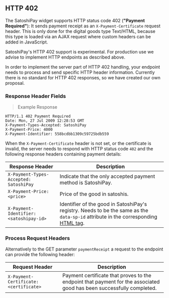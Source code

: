 <!--                                                                                       -->
<!-- ATTENTION:                                                                            -->
<!--                                                                                       -->
<!-- This is experimental feature, which is not included in our official API documentation -->
<!--                                                                                       -->

## HTTP 402

The SatoshiPay widget supports HTTP status code 402 (**"Payment Required"**): It sends payment receipt as an `X-Payment-Certificate` request header. This is only done for the digital goods type Text/HTML, because this type is loaded via an AJAX request where custom headers can be added in JavaScript.

<aside class="notice">
  SatoshiPay's HTTP 402 support is experimental. For production use we advise to implement HTTP endpoints as described above.
</aside>

In order to implement the server part of HTTP 402 handling, your endpoint needs to process and send specific HTTP header information. Currently there is no standard for HTTP 402 responses, so we have created our own proposal.

### Response Header Fields

> Example Response

```
HTTP/1.1 402 Payment Required
Date: Mon, 27 Jul 2009 12:28:53 GMT
X-Payment-Types-Accepted: SatoshiPay
X-Payment-Price: 4000
X-Payment-Identifier: 558bcdbb1309c59725bdb559
```

When the `X-Payment-Certificate` header is not set, or the certificate is invalid, the server needs to respond with HTTP status code `402` and the following response headers containing payment details:

Response Header       | Description
--------------------- | -----------
<span style="white-space: nowrap;">`X-Payment-Types-Accepted: SatoshiPay`</span> | Indicate that the only accepted payment method is SatoshiPay.
`X-Payment-Price: <price>` | Price of the good in satoshis.
<span style="white-space: nowrap;">`X-Payment-Identifier: <satoshipay-id>`</span> | Identifier of the good in SatoshiPay's registry. Needs to be the same as the `data-sp-id` attribute in the corresponding [HTML tag](#html-tags).

### Process Request Headers

Alternatively to the GET parameter `paymentReceipt` a request to the endpoint can provide the following header:

Request Header | Description
-------------- | -----------
<span style="white-space: nowrap;">`X-Payment-Certificate: <certificate>`</span> | Payment certificate that proves to the endpoint that payment for the associated good has been successfully completed.
